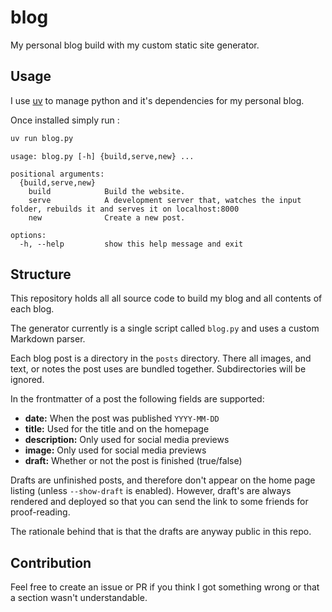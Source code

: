 # blog

My personal blog build with my custom static site generator.

## Usage

I use [uv](https://github.com/astral-sh/uv) to manage python and it's dependencies for my personal blog.

Once installed simply run :
```bash
uv run blog.py
```

```
usage: blog.py [-h] {build,serve,new} ...

positional arguments:
  {build,serve,new}
    build            Build the website.
    serve            A development server that, watches the input folder, rebuilds it and serves it on localhost:8000
    new              Create a new post.

options:
  -h, --help         show this help message and exit
```

## Structure

This repository holds all all source code to build my blog and all contents of
each blog.

The generator currently is a single script called `blog.py` and uses a custom
Markdown parser.

Each blog post is a directory in the `posts` directory. There all images,
and text, or notes the post uses are bundled together. Subdirectories will
be ignored.

In the frontmatter of a post the following fields are supported:
- **date:** When the post was published `YYYY-MM-DD`
- **title:** Used for the title and on the homepage
- **description:** Only used for social media previews
- **image:** Only used for social media previews
- **draft:** Whether or not the post is finished (true/false)

Drafts are unfinished posts, and therefore don't appear on the home page listing
(unless `--show-draft` is enabled). However, draft's are always rendered and
deployed so that you can send the link to some friends for proof-reading.

The rationale behind that is that the drafts are anyway public in this repo.

## Contribution

Feel free to create an issue or PR if you think I got something wrong or that
a section wasn't understandable.
